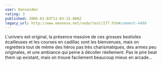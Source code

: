 ```yaml
---
user: Kenseiden
rating: 3
published: 2006-01-03T11:03:15.000Z
legacy_url: http://www.emunova.net/veda/test/277.htm#comment-4498
---
```

L'univers est original, la présence massive de ces grosses bestioles écailleuses et les courses en cadillac sont les bienvenues, mais on regrettera tout de même des héros pas très charismatiques, des armes peu originales, et une ambiance qui peine à décoller réellement. Pas le pire beat them up existant, mais on trouve facilement beaucoup mieux en arcade...